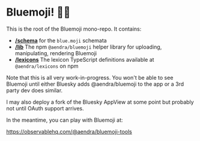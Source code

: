 # Bluemoji! 💙🦋

This is the root of the Bluemoji mono-repo. It contains:

- **[/schema](schema/)** for the `blue.moji` schemata
- **[/lib](lib/)** The npm `@aendra/bluemoji` helper library for uploading, manipulating, rendering Bluemoji
- **[/lexicons](lexicons/)** The lexicon TypeScript definitions available at `@aendra/lexicons` on npm

Note that this is all very work-in-progress. You won't be able to see Bluemoji until
either Bluesky adds @aendra/bluemoji to the app or a 3rd party dev does similar.

I may also deploy a fork of the Bluesky AppView at some point but probably not
until OAuth support arrives.

In the meantime, you can play with Bluemoji at:

https://observablehq.com/@aendra/bluemoji-tools
